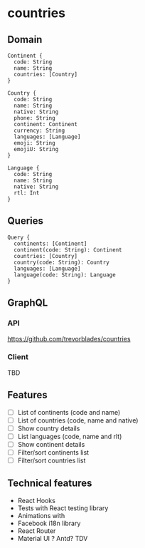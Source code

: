# countries

## Domain

```
Continent {
  code: String
  name: String
  countries: [Country]
}

Country {
  code: String
  name: String
  native: String
  phone: String
  continent: Continent
  currency: String
  languages: [Language]
  emoji: String
  emojiU: String
}

Language {
  code: String
  name: String
  native: String
  rtl: Int
}
```

## Queries

```
Query {
  continents: [Continent]
  continent(code: String): Continent
  countries: [Country]
  country(code: String): Country
  languages: [Language]
  language(code: String): Language
}
```

## GraphQL

### API
https://github.com/trevorblades/countries

### Client
TBD

## Features
- [ ] List of continents (code and name)
- [ ] List of countries (code, name and native)
- [ ] Show country details
- [ ] List languages (code, name and rlt)
- [ ] Show continent details
- [ ] Filter/sort continents list
- [ ] Filter/sort countries list

## Technical features
- React Hooks
- Tests with React testing library
- Animations with 
- Facebook i18n library
- React Router
- Material UI ? Antd? TDV
